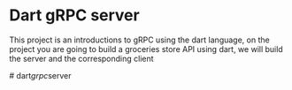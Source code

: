 # Dart gRPC server

This project is an introductions to gRPC using the dart language, on the project you are going to build a groceries store API using dart, we will build the server and the corresponding client



#   d a r t _ g r p c _ s e r v e r  
 